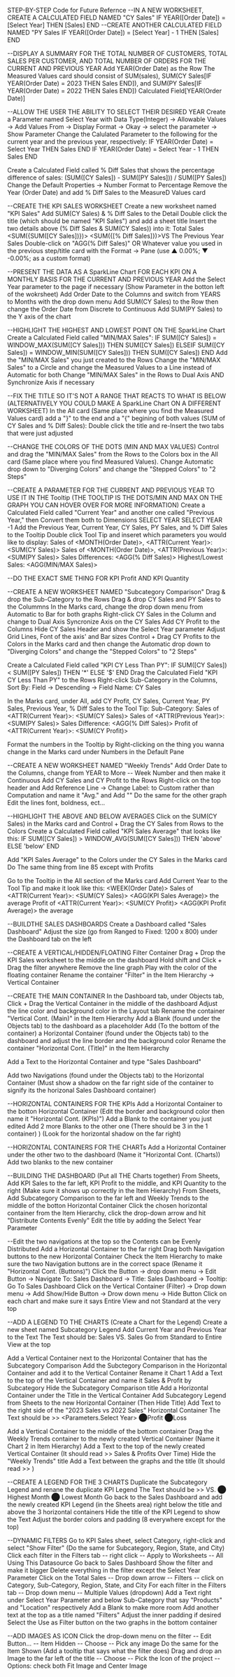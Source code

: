 STEP-BY-STEP Code for Future Refernce
--IN A NEW WORKSHEET, CREATE A CALCULATED FIELD NAMED "CY Sales"
IF YEAR([Order Date]) = [Select Year] THEN [Sales] END
--CREATE ANOTHER CALCULATED FIELD NAMED "PY Sales
IF YEAR([Order Date]) = [Select Year] - 1 THEN [Sales] END 

--DISPLAY A SUMMARY FOR THE TOTAL NUMBER OF CUSTOMERS, TOTAL SALES PER CUSTOMER, AND TOTAL NUMBER OF ORDERS FOR THE CURRENT AND PREVIOUS YEAR
Add YEAR(Order Date) as the Row
The Measured Values card should consist of SUM(sales), SUM(CY Sales[IF YEAR(Order Date) = 2023 THEN Sales END]), and SUM(PY Sales[IF YEAR(Order Date) = 2022 THEN Sales END])
Calculated Field[YEAR(Order Date)]

--ALLOW THE USER THE ABILITY TO SELECT THEIR DESIRED YEAR
Create a Parameter named Select Year with Data Type(Integer) -> Allowable Values -> Add Values From -> Display Format -> Okay -> select the parameter -> Show Parameter
Change the Calulated Parameter to the following for the current year and the previous year, respectively:
IF YEAR(Order Date) = Select Year THEN Sales END 
IF YEAR(Order Date) = Select Year - 1 THEN Sales END

Create a Calculated Field called % Diff Sales that shows the percentage difference of sales:
(SUM([CY Sales]) - SUM([PY Sales])) / SUM([PY Sales])
Change the Default Properties -> Number Format to Percentage
Remove the Year (Order Date) and add % Diff Sales to the MeasureD Values card

--CREATE THE KPI SALES WORKSHEET
Create a new worksheet named "KPI Sales"
Add SUM(CY Sales) & % Diff Sales to the Detail
Double click the title (which should be named "KPI Sales") and add a sheet title
Insert the two details above (% Diff Sales & SUM(CY Sales)) into it:
Total Sales
<SUM({SUM([CY Sales])})>
<SUM({[% Diff Sales]})>VS The Previous Year Sales
Double-click on "AGG(% Diff Sales)" OR Whatever value you used in the previous step/title card with the Format -> Pane (use ▲ 0.00%; ▼ -0.00%; as a custom format)

--PRESENT THE DATA AS A SparkLine Chart FOR EACH KPI ON A MONTHLY BASIS FOR THE CURRENT AND PREVIOUS YEAR
Add the Select Year parameter to the page if necessary (Show Parameter in the botton left of the wokrsheet)
Add Order Date to the Columns and switch from YEARS to Months with the drop down menu 
Add SUM(CY Sales) to the Row then change the Order Date from Discrete to Continuous
Add SUM(PY Sales) to the Y axis of the chart

--HIGHLIGHT THE HIGHEST AND LOWEST POINT ON THE SparkLine Chart
Create a Calculated Field called "MIN/MAX Sales":
IF SUM([CY Sales]) = WINDOW_MAX(SUM([CY Sales])) THEN SUM([CY Sales]) ELSEIF SUM([CY Sales]) = WINDOW_MIN(SUM([CY Sales])) THEN SUM([CY Sales]) END
Add the "MIN/MAX Sales" you just created to the Rows
Change the "MIN/MAX Sales" to a Circle and change the Measured Values to a Line instead of Automatic for both
Change "MIN/MAX Sales" in the Rows to Dual Axis AND Synchronize Axis if necessary

--FIX THE TITLE SO IT'S NOT A RANGE THAT REACTS TO WHAT IS BELOW (ALTERNATIVELY YOU COULD MAKE A SparkLine Chart ON A DIFFERENT WORKSHEET)
In the All card (Same place where you find the Measured Values card) add a "}" to the end and a "{" begining of both values (SUM of CY Sales and % Diff Sales):
Double click the title and re-Insert the two tabs that were just adjusted

--CHANGE THE COLORS OF THE DOTS (MIN AND MAX VALUES)
Control and drag the "MIN/MAX Sales" from the Rows to the Colors box in the All card (Same place where you find Measured Values).
Change Automatic drop down to "Diverging Colors" and change the "Stepped Colors" to "2 Steps"

--CREATE A PARAMETER FOR THE CURRENT AND PREVIOUS YEAR TO USE IT IN THE Tooltip (THE TOOLTIP IS THE DOTS/MIN AND MAX ON THE GRAPH YOU CAN HOVER OVER FOR MORE INFORMATION)
Create a Calculated Field called "Current Year" and another one called "Previous Year," then Convert them both to Dimensions
SELECT YEAR
SELECT YEAR -1
Add the Previous Year, Current Year, CY Sales, PY Sales, and % Diff Sales to the Tooltip
Double click Tool Tip and inseret which parameters you would like to display:
Sales of <MONTH(Order Date)>, <ATTR(Current Year)>:  <SUM(CY Sales)>
Sales of <MONTH(Order Date)>, <ATTR(Previous Year)>: <SUM(PY Sales)>
Sales Differences:    <AGG(% Diff Sales)>
Highest/Lowest Sales: <AGG(MIN/MAX Sales)>

--DO THE EXACT SME THING FOR KPI Profit AND KPI Quantity

--CREATE A NEW WORKSHEET NAMED "Subcategory Comparison"
Drag & drop the Sub-Category to the Rows
Drag & drop CY Sales and PY Sales to the Colummns
In the Marks card, change the drop down menu from Automatic to Bar for both graphs
Right-click CY Sales in the Column and change to Dual Axis
Syncronize Axis on the CY Sales
Add CY Profit to the Columns
Hide CY Sales Header and show the Select Year parameter
Adjust Grid Lines, Font of the axis' and Bar sizes
Control + Drag CY Profits to the Colors in the Marks card and then change the Automatic drop down to "Diverging Colors" and change the "Stepped Colors" to "2 Steps"

Create a Calculated Field called "KPI CY Less Than PY":
IF SUM([CY Sales]) < SUM([PY Sales]) THEN '*' ELSE '$' END
Drag the Calculated Field "KPI CY Less Than PY" to the Rows
Right-click Sub-Category in the Columns, Sort By: Field -> Descending -> Field Name: CY Sales

In the Marks card, under All, add CY Profit, CY Sales, Current Year, PY Sales, Previous Year, % Diff Sales to the Tool Tip:
Sub-Category:	                   <Sub-Category>
Sales of  <ATTR(Current Year)>:  <SUM(CY Sales)>
Sales of  <ATTR(Previous Year)>: <SUM(PY Sales)>
Sales Difference:                <AGG(% Diff Sales)>
Profit of <ATTR(Current Year)>:  <SUM(CY Profit)>
                                  
Format the numbers in the Tooltip by Right-clicking on the thing you wanna change in the Marks card under Numbers in the Default Pane

--CREATE A NEW WORKSHEET NAMED "Weekly Trends"
Add Order Date to the Columns, change from YEAR to More -- Week Number and then make it Continuous
Add CY Sales and CY Profit to the Rows 
Right-click on the top header and Add Reference Line -> Change Label: to Custom rather than Computation and name it "Avg." and Add "<Value>"
Do the same for the other graph
Edit the lines font, boldness, ect...

--HIGHLIGHT THE ABOVE AND BELOW AVERAGES
Click on the SUM(CY Sales) in the Marks card and Control + Drag the CY Sales from Rows to the Colors
Create a Calculated Field called "KPI Sales Average" that looks like this:
IF SUM([CY Sales]) > WINDOW_AVG(SUM([CY Sales]))
THEN 'above'
ELSE 'below'
END

Add "KPI Sales Average" to the Colors under the CY Sales in the Marks card
Do The same thing from line 85 except with Profits

Go to the Tooltip in the All section of the Marks card
Add Current Year to the Tool Tip and make it look like this:
<WEEK(Order Date)>
Sales of <ATTR(Current Year)>:  <SUM(CY Sales)>
<AGG(KPI Sales Average)> the average
Profit of <ATTR(Current Year)>: <SUM(CY Profit)>
<AGG(KPI Profit Average)> the average

--BUILDTHE SALES DASHBOARDS
Create a Dashboard called "Sales Dashboard"
Adjust the size (go from Ranged to Fixed: 1200 x 800) under the Dashboard tab on the left

--CREATE A VERTICAL/HIDDEN/FLOATING Filter Container
Drag + Drop the KPI Sales worksheet to the middle on the dashboard
Hold shift and Click + Drag the filter anywhere
Remove the line graph
Play with the color of the floating container
Rename the container "Filter" in the Item Hierarchy -> Vertical Container

--CREATE THE MAIN CONTAINER
In the Dashboard tab, under Objects tab, Click + Drag the Vertical Container in the middle of the dashboard
Adjust the line color and background color in the Layout tab
Rename the container "Vertical Cont. (Main)" in the Item Hierarchy
Add a Blank (found under the Objects tab) to the dashboard as a placeholder
Add (To the bottom of the container) a Horizontal Container (found under the Objects tab) to the dashboard and adjust the line border and the background color
Rename the container "Horizontal Cont. (Title)" in the Item Hierarchy

Add a Text to the Horizontal Container and type "Sales Dashboard"

Add two Navigations (found under the Objects tab) to the Horizontal Container (Must show a shadow on the far right side of the container to signify its the horizonal Sales Dashboard container)

--HORIZONTAL CONTAINERS FOR THE KPIs
Add a Horizontal Container to the botton Horizontal Container (Edit the border and background color then name it "Horizontal Cont. (KPIs)")
Add a Blank to the container you just edited
Add 2 more Blanks to the other one (There should be 3 in the 1 container) ) (Look for the horizontal shadow on the far right)

--HORIZONTAL CONTAINERS FOR THE CHARTs
Add a Horizontal Container under the other two to the dashboard (Name it "Horizontal Cont. (Charts))
Add two blanks to the new container

--BUILDING THE DASHBOARD (Put all THE Charts together)
From Sheets, Add KPI Sales to the far left, KPI Profit to the middle, and KPI Quantity to the right (Make sure it shows up correctly in the Item Hierarchy)
From Sheets, Add Subcategory Comparison to the far left and Weekly Trends to the middle of the botton Horizontal Container
Click the chosen horizontal container from the Item Hierarchy, click the drop-down arrow and hit "Distribute Contents Evenly"
Edit the title by adding the Select Year Parameter

--Edit the two navigations at the top so the Contents can be Evenly Distributed
Add a Horizontal Container to the far right
Drag both Navigation buttons to the new Horizontal Container 
Check the Item Hierarchy to make sure the two Navigation buttons are in the correct space (Rename it "Horizontal Cont. (Buttons)")
Click the Button -> drop down menu -> Edit Button -> Navigate To: Sales Dashboard -> Title: Sales Dashboard -> Tooltip: Go To Sales Dashboard
Click on the Vertical Container (Filter) -> Drop down menu -> Add Show/Hide Button -> Drow down menu -> Hide Button
Click on each chart and make sure it says Entire View and not Standard at the very top

--ADD A LEGEND TO THE CHARTS (Create a Chart for the Legend)
Create a new sheet named Subcategory Legend
Add Current Year and Previous Year to the Text
The Text should be:
<Current Year> Sales VS. <Previous Year> Sales
Go from Standard to Entire View at the top

Add a Vertical Container next to the Horizontal Container that has the Subcategory Comparison
Add the Subctegory Comparison in the Horizontal Container and add it to the Vertical Container
Rename it Chart 1
Add a Text to the top of the Vertical Container and name it Sales & Profit by Subcategory
Hide the Subcategory Comparison title
Add a Horizontal Container under the Title in the Vertical Container
Add Subcategory Legend from Sheets to the new Horizontal Container (Then Hide Title)
Add Text to the right side of the "2023 Sales vs 2022 Sales" Horizontal Container
The Text should be >> <Parameters.Select Year> ⬤Profit ⬤Loss

Add a Vertical Container to the middle of the bottom container
Drag the Weekly Trends container to the newly created Vertical Container (Name it Chart 2 in Item Hierarchy)
Add a Text to the top of the newly created Vertical Container (It should read >> Sales & Profits Over Time)
Hide the "Weekly Trends" title
Add a Text between the graphs and the title (It should read >> )

--CREATE A LEGEND FOR THE 3 CHARTS
Duplicate the Subcategory Legend and renane the duplicate KPI Legend
The Text should be >> <Current Year>  VS. <Previous Year>  ⬤ Highest Month ⬤ Lowest Month
Go back to the Sales Dashboard and add the newly created KPI Legend (in the Sheets area) right below the title and above the 3 horizontal containers
Hide the title of the KPI Legend to show the Text
Adjust the border colors and padding (8 everywhere except for the top)

--DYNAMIC FILTERS
Go to KPI Sales sheet, select Category, right-click and select "Show Filter" (Do the same for Subcategory, Region, State, and City)
Click each filter in the Filters tab -- right click -- Apply to Worksheets -- All Using This Datasource
Go back to Sales Dashboard
Show the filter and make it bigger
Delete everything in the filter except the Select Year Parameter
Click on the Total Sales -- Drop down arrow -- Filters -- click on Category, Sub-Category, Region, State, and City
For each filter in the Filters tab -- Drop down menu -- Multiple Values (dropdown)
Add a Text right under Select Year Parameter and below Sub-Category that say "Products" and "Location" respectively
Add a Blank to make more room
Add another text at the top as a title named "Filters"
Adjust the inner padding if desired
Select the Use as Filter button on the two graphs in the bottom container

--ADD IMAGES AS ICON
Click the drop-down menu on the filter -- Edit Button... -- Item Hidden -- Choose -- Pick any image
Do the same for the Item Shown (Add a tooltip that says what the filter does)
Drag and drop an Image to the far left of the title -- Choose -- Pick the Icon of the project -- Options: check both Fit Image and Center Image
